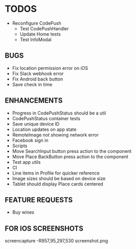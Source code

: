 # TODOS

- Reconfigure CodePush
  - Test CodePushHandler
  - Update Home tests
  - Test InfoModal

## BUGS

- Fix location permission error on iOS
- Fix Slack webhook error
- Fix Android back button
- Save check in time

## ENHANCEMENTS

- Progress in CodePushStatus should be a util
- CodePushStatus container tests
- Save unique device ID
- Location updates on app state
- RemoteImage not showing network error
- Facebook sign in
- Scripts
- Move SearchInput button press action to the component
- Move Place BackButton press action to the component
- Test app utils
- CI
- Line items in Profile for quicker reference
- Image sizes should be based on device size
- Tablet should display Place cards centered

## FEATURE REQUESTS

- Buy wines

## FOR IOS SCREENSHOTS

screencapture -R957,95,297,530 screenshot.png
